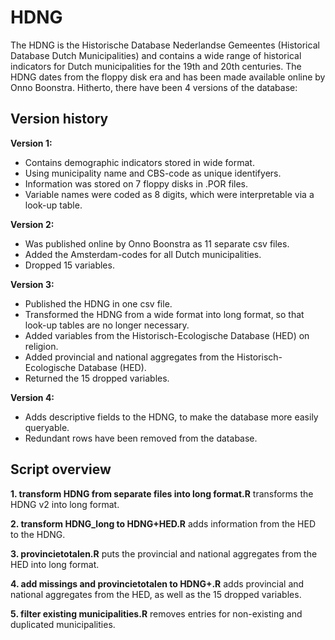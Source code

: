 # HDNG

The HDNG is the Historische Database Nederlandse Gemeentes (Historical Database Dutch Municipalities) and contains a wide range of historical indicators for Dutch municipalities for the 19th and 20th centuries. The HDNG dates from the floppy disk era and has been made available online by Onno Boonstra. Hitherto, there have been 4 versions of the database:

## Version history

**Version 1:** 
- Contains demographic indicators stored in wide format. 
- Using municipality name and CBS-code as unique identifyers.
- Information was stored on 7 floppy disks in .POR files.
- Variable names were coded as 8 digits, which were interpretable via a look-up table.

**Version 2:** 
- Was published online by Onno Boonstra as 11 separate csv files.
- Added the Amsterdam-codes for all Dutch municipalities.
- Dropped 15 variables.

**Version 3:** 
- Published the HDNG in one csv file. 
- Transformed the HDNG from a wide format into long format, so that look-up tables are no longer necessary.
- Added variables from the Historisch-Ecologische Database (HED) on religion.
- Added provincial and national aggregates from the Historisch-Ecologische Database (HED).
- Returned the 15 dropped variables.

**Version 4:** 
- Adds descriptive fields to the HDNG, to make the database more easily queryable. 
- Redundant rows have been removed from the database. 


## Script overview

**1. transform HDNG from separate files into long format.R** transforms the HDNG v2 into long format.

**2. transform HDNG_long to HDNG+HED.R** adds information from the HED to the HDNG.

**3. provincietotalen.R** puts the provincial and national aggregates from the HED into long format.

**4. add missings and provincietotalen to HDNG+.R** adds provincial and national aggregates from the HED, as well as the 15 dropped variables.

**5. filter existing municipalities.R** removes entries for non-existing and duplicated municipalities.
